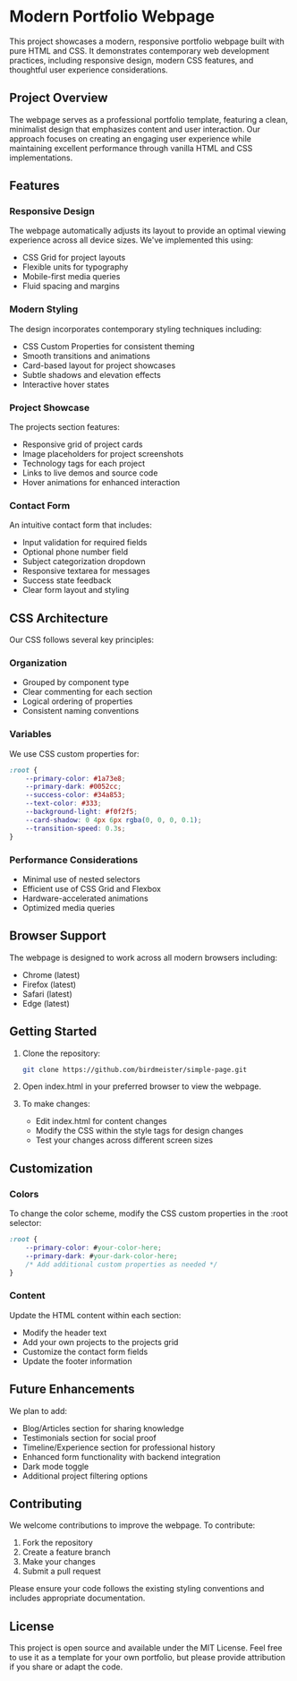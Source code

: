 # Modern Portfolio Webpage

This project showcases a modern, responsive portfolio webpage built with pure HTML and CSS. It demonstrates contemporary web development practices, including responsive design, modern CSS features, and thoughtful user experience considerations.

## Project Overview

The webpage serves as a professional portfolio template, featuring a clean, minimalist design that emphasizes content and user interaction. Our approach focuses on creating an engaging user experience while maintaining excellent performance through vanilla HTML and CSS implementations.

## Features

### Responsive Design
The webpage automatically adjusts its layout to provide an optimal viewing experience across all device sizes. We've implemented this using:
- CSS Grid for project layouts
- Flexible units for typography
- Mobile-first media queries
- Fluid spacing and margins

### Modern Styling
The design incorporates contemporary styling techniques including:
- CSS Custom Properties for consistent theming
- Smooth transitions and animations
- Card-based layout for project showcases
- Subtle shadows and elevation effects
- Interactive hover states

### Project Showcase
The projects section features:
- Responsive grid of project cards
- Image placeholders for project screenshots
- Technology tags for each project
- Links to live demos and source code
- Hover animations for enhanced interaction

### Contact Form
An intuitive contact form that includes:
- Input validation for required fields
- Optional phone number field
- Subject categorization dropdown
- Responsive textarea for messages
- Success state feedback
- Clear form layout and styling

## CSS Architecture

Our CSS follows several key principles:

### Organization
- Grouped by component type
- Clear commenting for each section
- Logical ordering of properties
- Consistent naming conventions

### Variables
We use CSS custom properties for:
```css
:root {
    --primary-color: #1a73e8;
    --primary-dark: #0052cc;
    --success-color: #34a853;
    --text-color: #333;
    --background-light: #f0f2f5;
    --card-shadow: 0 4px 6px rgba(0, 0, 0, 0.1);
    --transition-speed: 0.3s;
}
```

### Performance Considerations
- Minimal use of nested selectors
- Efficient use of CSS Grid and Flexbox
- Hardware-accelerated animations
- Optimized media queries

## Browser Support

The webpage is designed to work across all modern browsers including:
- Chrome (latest)
- Firefox (latest)
- Safari (latest)
- Edge (latest)

## Getting Started

1. Clone the repository:
   ```bash
   git clone https://github.com/birdmeister/simple-page.git
   ```

2. Open index.html in your preferred browser to view the webpage.

3. To make changes:
   - Edit index.html for content changes
   - Modify the CSS within the style tags for design changes
   - Test your changes across different screen sizes

## Customization

### Colors
To change the color scheme, modify the CSS custom properties in the :root selector:
```css
:root {
    --primary-color: #your-color-here;
    --primary-dark: #your-dark-color-here;
    /* Add additional custom properties as needed */
}
```

### Content
Update the HTML content within each section:
- Modify the header text
- Add your own projects to the projects grid
- Customize the contact form fields
- Update the footer information

## Future Enhancements

We plan to add:
- Blog/Articles section for sharing knowledge
- Testimonials section for social proof
- Timeline/Experience section for professional history
- Enhanced form functionality with backend integration
- Dark mode toggle
- Additional project filtering options

## Contributing

We welcome contributions to improve the webpage. To contribute:

1. Fork the repository
2. Create a feature branch
3. Make your changes
4. Submit a pull request

Please ensure your code follows the existing styling conventions and includes appropriate documentation.

## License

This project is open source and available under the MIT License. Feel free to use it as a template for your own portfolio, but please provide attribution if you share or adapt the code.